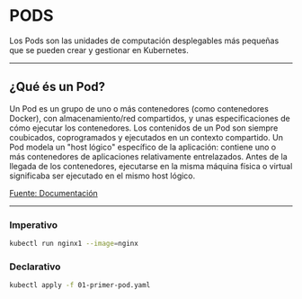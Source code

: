 # PODS

Los Pods son las unidades de computación desplegables más pequeñas que se pueden crear y gestionar en Kubernetes.

----

## ¿Qué és un Pod?

Un Pod es un grupo de uno o más contenedores (como contenedores Docker), con almacenamiento/red compartidos, y unas especificaciones de cómo ejecutar los contenedores. Los contenidos de un Pod son siempre coubicados, coprogramados y ejecutados en un contexto compartido. Un Pod modela un "host lógico" específico de la aplicación: contiene uno o más contenedores de aplicaciones relativamente entrelazados. Antes de la llegada de los contenedores, ejecutarse en la misma máquina física o virtual significaba ser ejecutado en el mismo host lógico.

[Fuente: Documentación](https://kubernetes.io/es/docs/concepts/workloads/pods/pod/)

----


### Imperativo

```bash
kubectl run nginx1 --image=nginx
```

### Declarativo

```bash
kubectl apply -f 01-primer-pod.yaml
```
